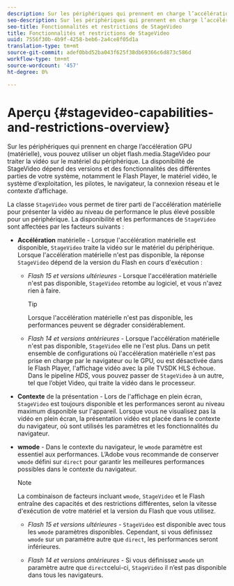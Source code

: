 ```yaml
---
description: Sur les périphériques qui prennent en charge l’accélération GPU (matérielle), vous pouvez utiliser un objet flash.media.StageVideo pour traiter la vidéo sur le matériel du périphérique. La disponibilité de StageVideo dépend des versions et des fonctionnalités des différentes parties de votre système, notamment le Flash Player, le matériel vidéo, le système d’exploitation, les pilotes, le navigateur, la connexion réseau et le contexte d’affichage.
seo-description: Sur les périphériques qui prennent en charge l’accélération GPU (matérielle), vous pouvez utiliser un objet flash.media.StageVideo pour traiter la vidéo sur le matériel du périphérique. La disponibilité de StageVideo dépend des versions et des fonctionnalités des différentes parties de votre système, notamment le Flash Player, le matériel vidéo, le système d’exploitation, les pilotes, le navigateur, la connexion réseau et le contexte d’affichage.
seo-title: Fonctionnalités et restrictions de StageVideo
title: Fonctionnalités et restrictions de StageVideo
uuid: 7556f30b-4b9f-4258-beb6-2a4ce8f05d1a
translation-type: tm+mt
source-git-commit: adef0bbd52ba043f625f38db69366c6d873c586d
workflow-type: tm+mt
source-wordcount: '457'
ht-degree: 0%

---
```



# Aperçu {#stagevideo-capabilities-and-restrictions-overview}

Sur les périphériques qui prennent en charge l’accélération GPU (matérielle), vous pouvez utiliser un objet flash.media.StageVideo pour traiter la vidéo sur le matériel du périphérique. La disponibilité de StageVideo dépend des versions et des fonctionnalités des différentes parties de votre système, notamment le Flash Player, le matériel vidéo, le système d’exploitation, les pilotes, le navigateur, la connexion réseau et le contexte d’affichage.

La classe `StageVideo` vous permet de tirer parti de l&#39;accélération matérielle pour présenter la vidéo au niveau de performance le plus élevé possible pour un périphérique. La disponibilité et les performances de `StageVideo` sont affectées par les facteurs suivants :

* **Accélération**  matérielle - Lorsque l&#39;accélération matérielle est disponible,  `StageVideo` traite la vidéo sur le matériel du périphérique. Lorsque l&#39;accélération matérielle n&#39;est pas disponible, la réponse `StageVideo` dépend de la version du Flash en cours d&#39;exécution :

   * *Flash 15 et versions ultérieures*  - Lorsque l&#39;accélération matérielle n&#39;est pas disponible,  `StageVideo` retombe au logiciel, et vous n&#39;avez rien à faire.

      >[!TIP]
      >
      >Lorsque l&#39;accélération matérielle n&#39;est pas disponible, les performances peuvent se dégrader considérablement.

   * *Flash 14 et versions antérieures*  - Lorsque l&#39;accélération matérielle n&#39;est pas disponible,  `StageVideo` elle ne l&#39;est plus. Dans un petit ensemble de configurations où l&#39;accélération matérielle n&#39;est pas prise en charge par le navigateur ou le GPU, ou est désactivée dans le Flash Player, l&#39;affichage vidéo avec la pile TVSDK HLS échoue. Dans le pipeline *HDS*, vous pouvez passer de `StageVideo` à un autre, tel que l’objet Video, qui traite la vidéo dans le processeur.

* **Contexte**  de la présentation - Lors de l&#39;affichage en plein écran,  `StageVideo` est toujours disponible et les performances seront au niveau maximum disponible sur l&#39;appareil. Lorsque vous ne visualisez pas la vidéo en plein écran, la présentation vidéo est placée dans le contexte du navigateur, où sont utilisés les paramètres et les fonctionnalités du navigateur.

* **wmode**  - Dans le contexte du navigateur, le  `wmode` paramètre est essentiel aux performances. L’Adobe vous recommande de conserver `wmode` défini sur `direct` pour garantir les meilleures performances possibles dans le contexte du navigateur.

   >[!NOTE]
   >
   >La combinaison de facteurs incluant `wmode`, `StageVideo` et le Flash entraîne des capacités et des restrictions différentes, selon la vitesse d&#39;exécution de votre matériel et la version du Flash que vous utilisez.

   * *Flash 15 et versions ultérieures*  -  `StageVideo` est disponible avec tous les  `wmode` paramètres disponibles. Cependant, si vous définissez `wmode` sur un paramètre autre que `direct`, les performances seront inférieures.

   * *Flash 14 et versions antérieures*  - Si vous définissez  `wmode` un paramètre autre que  `direct`celui-ci,  `StageVideo` il n’est pas disponible dans tous les navigateurs.

